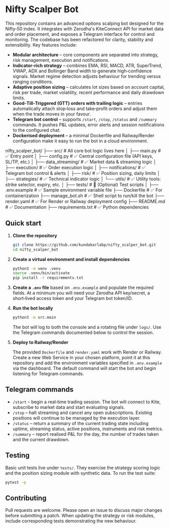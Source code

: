 # Nifty Scalper Bot

This repository contains an advanced options scalping bot designed for the Nifty‑50 index.  It integrates with Zerodha's KiteConnect API for market data and order placement, and exposes a Telegram interface for control and monitoring.  The codebase has been refactored for clarity, stability and extensibility.  Key features include:

* **Modular architecture** – core components are separated into strategy, risk management, execution and notifications.
* **Indicator‑rich strategy** – combines EMA, RSI, MACD, ATR, SuperTrend, VWAP, ADX and Bollinger Band width to generate high‑confidence signals.  Market regime detection adjusts behaviour for trending versus ranging conditions.
* **Adaptive position sizing** – calculates lot sizes based on account capital, risk per trade, market volatility, recent performance and daily drawdown limits.
* **Good‑Till‑Triggered (GTT) orders with trailing logic** – entries automatically attach stop‑loss and take‑profit orders and adjust them when the trade moves in your favour.
* **Telegram bot control** – supports `/start`, `/stop`, `/status` and `/summary` commands.  It pushes P&L updates, error alerts and session notifications to the configured chat.
* **Dockerised deployment** – a minimal Dockerfile and Railway/Render configuration make it easy to run the bot in a cloud environment.

nifty_scalper_bot/
├── src/                      # All core bot logic lives here
│   ├── main.py               # ✅ Entry point
│   ├── config.py             # ✅ Central configuration file (API keys, SL/TP, etc.)
│   ├── data_streaming/       # ✅ Market data & streaming logic
│   ├── execution/            # ✅ Order execution logic
│   ├── notifications/        # ✅ Telegram bot control & alerts
│   ├── risk/                 # ✅ Position sizing, daily limits
│   ├── strategies/           # ✅ Technical indicator logic
│   └── utils/                # ✅ Utility tools: strike selector, expiry, etc.
│
├── tests/                    # 🔧 (Optional) Test scripts
│
├── .env.example              # ✅ Sample environment variable file
├── Dockerfile                # ✅ For containerization
├── manage_bot.sh             # ✅ Shell script to run/kill the bot
├── render.yaml               # ✅ For Render or Railway deployment config
├── README.md                 # ✅ Documentation
├── requirements.txt          # ✅ Python dependencies

## Quick start

1. **Clone the repository**

   ```bash
   git clone https://github.com/kundakarlabp/nifty_scalper_bot.git
   cd nifty_scalper_bot
   ```

2. **Create a virtual environment and install dependencies**

   ```bash
   python3 -m venv .venv
   source .venv/bin/activate
   pip install -r requirements.txt
   ```

3. **Create a `.env` file** based on `.env.example` and populate the required fields.  At a minimum you will need your Zerodha API key/secret, a short‑lived access token and your Telegram bot token/ID.

4. **Run the bot locally**

   ```bash
   python3 -m src.main
   ```

   The bot will log to both the console and a rotating file under `logs/`.  Use the Telegram commands documented below to control the session.

5. **Deploy to Railway/Render**

   The provided `Dockerfile` and `render.yaml` work with Render or Railway.  Create a new Web Service in your chosen platform, point it at this repository and add the environment variables specified in `.env.example` via the dashboard.  The default command will start the bot and begin listening for Telegram commands.

## Telegram commands

* `/start` – begin a real‑time trading session.  The bot will connect to Kite, subscribe to market data and start evaluating signals.
* `/stop` – halt streaming and cancel any open subscriptions.  Existing positions will continue to be managed by the execution layer.
* `/status` – return a summary of the current trading state including uptime, streaming status, active positions, instruments and risk metrics.
* `/summary` – report realised P&L for the day, the number of trades taken and the current drawdown.

## Testing

Basic unit tests live under `tests/`.  They exercise the strategy scoring logic and the position sizing module with synthetic data.  To run the test suite:

```bash
pytest -q
```

## Contributing

Pull requests are welcome.  Please open an issue to discuss major changes before submitting a patch.  When updating the strategy or risk modules, include corresponding tests demonstrating the new behaviour.
